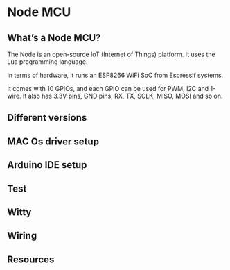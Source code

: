 # Node MCU

## What’s a Node MCU?

The Node is an open-source IoT (Internet of Things) platform. It uses the Lua programming language.

In terms of hardware, it runs an ESP8266 WiFi SoC from Espressif systems. 

It comes with 10 GPIOs, and each GPIO can be used for PWM, I2C and 1-wire. It also has 3.3V pins, GND pins, RX, TX, SCLK, MISO, MOSI and so on.

## Different versions

## MAC Os driver setup

## Arduino IDE setup 

## Test 

## Witty 

## Wiring 

## Resources